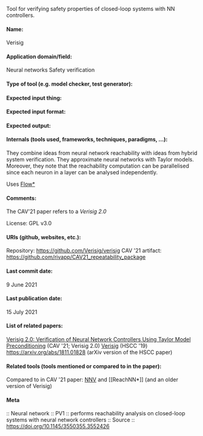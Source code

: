 Tool for verifying safety properties of closed-loop systems with NN controllers.

#### Name:
Verisig

#### Application domain/field:
Neural networks
Safety verification

#### Type of tool (e.g. model checker, test generator):

#### Expected input thing:

#### Expected input format:

#### Expected output:

#### Internals (tools used, frameworks, techniques, paradigms, ...):
They combine ideas from neural network reachability with ideas from hybrid system verification. They approximate neural networks with Taylor models. Moreover, they note that the reachability computation can be parallelised since each neuron in a layer can be analysed independently.

Uses [Flow\*](Flow*.md)

#### Comments:
The CAV'21 paper refers to a _Verisig 2.0_

License: GPL v3.0

#### URIs (github, websites, etc.):
Repository: https://github.com/Verisig/verisig
CAV '21 artifact: https://github.com/rivapp/CAV21_repeatability_package

#### Last commit date:
9 June 2021

#### Last publication date:
15 July 2021

#### List of related papers:
[Verisig 2.0: Verification of Neural Network Controllers Using Taylor Model Preconditioning](https://doi.org/10.1007/978-3-030-81685-8_11) (CAV '21; Verisig 2.0)
[Verisig](https://doi.org/10.1145/3302504.3311806) (HSCC '19)
https://arxiv.org/abs/1811.01828 (arXiv version of the HSCC paper)

#### Related tools (tools mentioned or compared to in the paper):
Compared to in CAV '21 paper: [NNV](NNV.md) and [[ReachNN\*]] (and an older version of Verisig)

#### Meta
:: Neural network
:: PV1 :: performs reachability analysis on closed-loop systems with neural network controllers
:: Source :: https://doi.org/10.1145/3550355.3552426